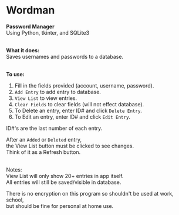 # Wordman
**Password Manager**  
Using Python, tkinter, and SQLite3  
<br>

**What it does:**  
Saves usernames and passwords to a database.  
<br>

**To use:**  
1. Fill in the fields provided (account, username, password).  
2. `Add Entry` to add entry to database.  
3. `View List` to view entries.  
4. `Clear Fields` to clear fields (will not effect database).  
5. To Delete an entry, enter ID# and click `Delete Entry`.  
6. To Edit an entry, enter ID# and click `Edit Entry`.  

ID#'s are the last number of each entry.  

After an `Added` or `Deleted` entry,  
the View List button must be clicked to see changes.  
Think of it as a Refresh button.  
<br>

Notes:   
View List will only show 20+ entries in app itself.  
All entries will still be saved/visible in database.  


There is no encryption on this program so shouldn't be used at work, school,   
but should be fine for personal at home use.  

